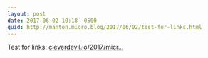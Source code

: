 ```yaml
---
layout: post
date: 2017-06-02 10:18 -0500
guid: http://manton.micro.blog/2017/06/02/test-for-links.html
---
```

Test for links: [cleverdevil.io/2017/micr...](https://cleverdevil.io/2017/microblog-json-feed-and-evergreen-give-me-hope-for-the)
